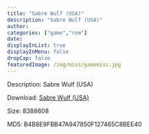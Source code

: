 ```yaml
---
title: "Sabre Wulf (USA)"
description: "Sabre Wulf (USA)"
author: 
categories: ["game","rom"]
date: 
displayInList: true
displayInMenu: false
dropCap: false
featuredImage: /img/miss/gamemiss.jpg
---
```


Description: Sabre Wulf (USA)

Download: <a style="text-decoration:underline;" href="https://mega.nz/#!vaZSQaLD!FrPEk7udXgFqraQMMEFIvvXnidFKdpqA6fQX5abT3RM" target = "_blank" rel = "nofollow" > Sabre Wulf (USA)</a>

Size: 8388608

MD5: B4B8E9FBB47A947850F127465C8BEE40

